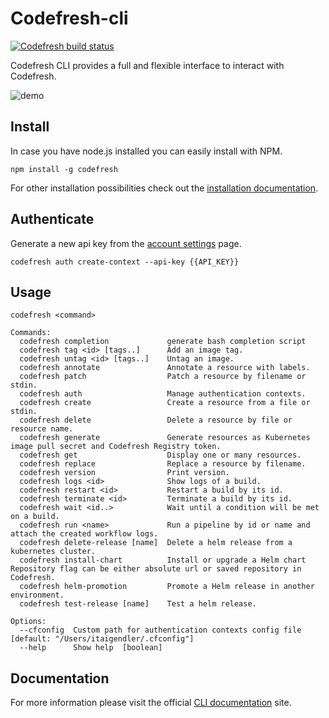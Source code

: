 # Codefresh-cli
[![Codefresh build status]( https://g.codefresh.io/api/badges/pipeline/codefresh-inc/codefresh-io%2Fcli%2Fbuild?branch=master&type=cf-2)]( https://g.codefresh.io/pipelines/build/builds?repoOwner=codefresh-io&repoName=cli&serviceName=codefresh-io%2Fcli&filter=trigger:build~Build;branch:master;pipeline:5a4c94b54e6e5f0001c4f913~build)


Codefresh CLI provides a full and flexible interface to interact with Codefresh.

![demo](cli.gif)

## Install
In case you have node.js installed you can easily install with NPM.

`npm install -g codefresh`

For other installation possibilities check out the <a href="http://cli.codefresh.io/installation" target="_blank">installation documentation</a>.

## Authenticate
Generate a new api key from the <a href="https://g.codefresh.io/account-conf/tokens" target="_blank">account settings</a> page.

`codefresh auth create-context --api-key {{API_KEY}}`

## Usage
```$xslt
codefresh <command>

Commands:
  codefresh completion             generate bash completion script
  codefresh tag <id> [tags..]      Add an image tag.
  codefresh untag <id> [tags..]    Untag an image.
  codefresh annotate               Annotate a resource with labels.
  codefresh patch                  Patch a resource by filename or stdin.
  codefresh auth                   Manage authentication contexts.
  codefresh create                 Create a resource from a file or stdin.
  codefresh delete                 Delete a resource by file or resource name.
  codefresh generate               Generate resources as Kubernetes image pull secret and Codefresh Registry token.
  codefresh get                    Display one or many resources.
  codefresh replace                Replace a resource by filename.
  codefresh version                Print version.
  codefresh logs <id>              Show logs of a build.
  codefresh restart <id>           Restart a build by its id.
  codefresh terminate <id>         Terminate a build by its id.
  codefresh wait <id..>            Wait until a condition will be met on a build.
  codefresh run <name>             Run a pipeline by id or name and attach the created workflow logs.
  codefresh delete-release [name]  Delete a helm release from a kubernetes cluster.
  codefresh install-chart          Install or upgrade a Helm chart Repository flag can be either absolute url or saved repository in Codefresh.
  codefresh helm-promotion         Promote a Helm release in another environment.
  codefresh test-release [name]    Test a helm release.

Options:
  --cfconfig  Custom path for authentication contexts config file  [default: "/Users/itaigendler/.cfconfig"]
  --help      Show help  [boolean]
```

## Documentation
For more information please visit the official <a href="http://cli.codefresh.io" target="_blank">CLI documentation</a> site.


